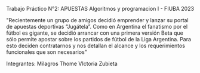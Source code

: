 Trabajo Práctico N°2: APUESTAS
Algoritmos y programacion I - FIUBA 2023

"Recientemente un grupo de amigos decidió emprender y lanzar su portal de apuestas deportivas
“Jugátela”. Como en Argentina el fanatismo por el fútbol es gigante, se decidió arrancar con una
primera versión Beta que sólo permite apostar sobre los partidos de fútbol de la Liga Argentina.
Para esto deciden contratarnos y nos detallan el alcance y los requerimientos funcionales que son
necesarios"

Integrantes:
Milagros Thome
VIctoria Zubieta
